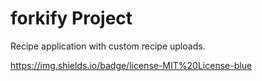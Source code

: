 # forkify Project

Recipe application with custom recipe uploads.


https://img.shields.io/badge/license-MIT%20License-blue
